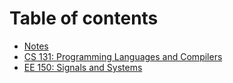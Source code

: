 # Table of contents

* [Notes](README.md)
* [CS 131: Programming Languages and Compilers](cs-131-programming-languages-and-compilers.md)
* [EE 150: Signals and Systems](ee-150-signals-and-systems.md)

